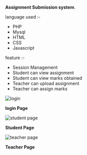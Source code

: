 **Assignment Submission system**.

language used :-
- PHP
- Mysql
- HTML
- CSS
- Javascript

feature :-
- Session Management
- Student can view assignment
- Student can view marks obtained
- Teacher can upload assignment
- Teacher can assign marks


![login](https://github.com/nihalsrivastava02/Hackathon-2.0/blob/master/images/111111.PNG)

**login Page**

![student page](https://github.com/nihalsrivastava02/Hackathon-2.0/blob/master/images/33333.PNG)

**Student Page**

![teacher page](https://github.com/nihalsrivastava02/Hackathon-2.0/blob/master/images/2222.PNG)

**Teacher Page**

